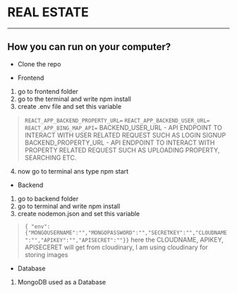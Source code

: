 # REAL ESTATE
---
## How you can run on your computer?
- Clone the repo
* Frontend
1. go to frontend folder
2. go to the terminal and write npm install
3. create .env file and set this variable

> `REACT_APP_BACKEND_PROPERTY_URL=`
> `REACT_APP_BACKEND_USER_URL=`
> `REACT_APP_BING_MAP_API=`
> BACKEND_USER_URL - API ENDPOINT TO INTERACT WITH USER RELATED REQUEST SUCH AS LOGIN SIGNUP
> BACKEND_PROPERTY_URL - API ENDPOINT TO INTERACT WITH PROPERTY RELATED REQUEST SUCH AS UPLOADING PROPERTY, SEARCHING ETC.
4. now go to terminal ans type npm start


* Backend
1. go to backend folder
2. go to terminal and write npm install
3. create nodemon.json and set this variable
>  `{ "env":{"MONGOUSERNAME":"","MONGOPASSWORD":"","SECRETKEY":"","CLOUDNAME":"","APIKEY":"","APISECRET":""}}`
> here the CLOUDNAME, APIKEY, APISECERET will get from cloudinary, I am using cloudinary for storing images

* Database
1. MongoDB used as a Database
